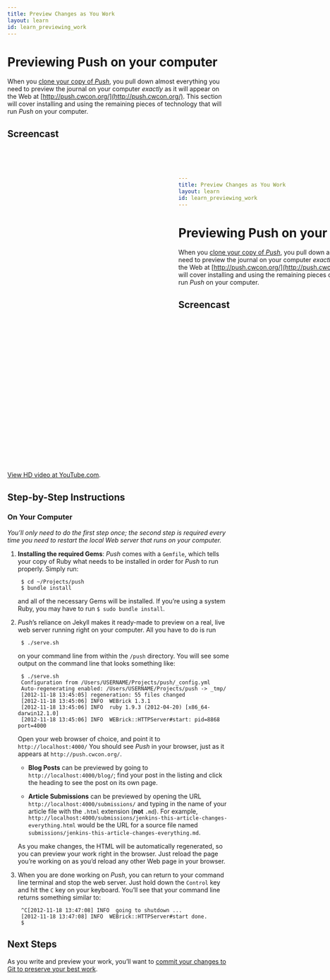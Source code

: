 ```yaml
---
title: Preview Changes as You Work
layout: learn
id: learn_previewing_work
---
```


# Previewing Push on your computer

When you [clone your copy of *Push*](/learn/fork-and-clone.html), you pull down almost everything
you need to preview the journal on your computer *exactly* as it will appear on the Web at
[http://push.cwcon.org/](http://push.cwcon.org/). This section will cover installing and using the
remaining pieces of technology that will run *Push* on your computer.

## Screencast

<div class="video-container">
  <iframe width="1280" height="720" src="?rel=0" frameborder="0" allowfullscreen="allowfullscreen"> </iframe>
</div>

[View HD video at YouTube.com](http://www.youtube.com/watch_popup?v=AAAAAAAAAAAAA&hd=1).

## Step-by-Step Instructions

### On Your Computer
*You’ll only need to do the first step once; the second step is required every time you need to
restart the local Web server that runs on your computer.*

1. **Installing the required Gems**: *Push* comes with a `Gemfile`, which tells your copy of Ruby
   what needs to be installed in order for *Push* to run properly. Simply run:

        $ cd ~/Projects/push
        $ bundle install

    and all of the necessary Gems will be installed. If you’re using a system Ruby, you may have
    to run `$ sudo bundle install`.

2. *Push*’s reliance on Jekyll makes it ready-made to preview on a real, live web server running
   right on your computer. All you have to do is run

        $ ./serve.sh

   on your command line from within the `/push` directory. You will see some output on the
   command line that looks something like:

        $ ./serve.sh
        Configuration from /Users/USERNAME/Projects/push/_config.yml
        Auto-regenerating enabled: /Users/USERNAME/Projects/push -> _tmp/
        [2012-11-18 13:45:05] regeneration: 55 files changed
        [2012-11-18 13:45:06] INFO  WEBrick 1.3.1
        [2012-11-18 13:45:06] INFO  ruby 1.9.3 (2012-04-20) [x86_64-darwin12.1.0]
        [2012-11-18 13:45:06] INFO  WEBrick::HTTPServer#start: pid=8868 port=4000


   Open your web browser of choice, and point it to `http://localhost:4000/` You should see *Push*
   in your browser, just as it appears at `http://push.cwcon.org/`.

   * **Blog Posts** can be previewed by going to `http://localhost:4000/blog/`; find your post
   in the listing and click the heading to see the post on its own page.

   * **Article Submissions** can be previewed by opening the URL
     `http://localhost:4000/submissions/` and typing in the name of your article file with the
     `.html` extension (**not** `.md`). For example,
     `http://localhost:4000/submissions/jenkins-this-article-changes-everything.html` would be the
     URL for a source file named `submissions/jenkins-this-article-changes-everything.md`.


   As you make changes, the HTML will be automatically regenerated, so you can preview your work
   right in the browser. Just reload the page you’re working on as you’d reload any other Web page
   in your browser.

3. When you are done working on *Push*, you can return to your command line terminal and stop the
   web server. Just hold down the `Control` key and hit the `C` key on your keyboard.
   You’ll see that your command line returns something similar to:

        ^C[2012-11-18 13:47:08] INFO  going to shutdown ...
        [2012-11-18 13:47:08] INFO  WEBrick::HTTPServer#start done.
        $

## Next Steps

As you write and preview your work, you’ll want to [commit your changes to Git to preserve your best
work](/learn/add-and-commit.html).
